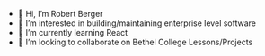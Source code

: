 - 👋 Hi, I’m Robert Berger
- 👀 I’m interested in building/maintaining enterprise level software
- 🌱 I’m currently learning React
- 💞️ I’m looking to collaborate on Bethel College Lessons/Projects

<!---
- 📫 How to reach me...
RobBerger/RobBerger is a ✨ special ✨ repository because its `README.md` (this file) appears on your GitHub profile.
You can click the Preview link to take a look at your changes.
--->
